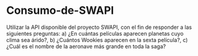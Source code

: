# Consumo-de-SWAPI
Utilizar la API disponible del proyecto SWAPI, con el fin de responder a las siguientes preguntas: a) ¿En cuántas películas aparecen planetas cuyo clima sea árido?, b) ¿Cuántos Wookies aparecen en la sexta película?, c) ¿Cuál es el nombre de la aeronave más grande en toda la saga?
